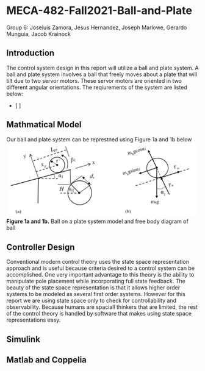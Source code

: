 # MECA-482-Fall2021-Ball-and-Plate
Group 6: Joseluis Zamora, Jesus Hernandez, Joseph Marlowe, Gerardo Munguia, Jacob Krainock 

## Introduction 
The control system design in this report will utilize a ball and plate system. A ball and plate system involves a ball that freely moves about a plate that will tilt due to two servor motors. These servor motors are oriented in two different angular orientations. The reqiurements of the system are listed below:
- [ ] 

## Mathmatical Model
Our ball and plate system can be represtned using Figure 1a and 1b below
![](Figures/mathmaticmodel.png) <br>
 **Figure 1a and 1b.** Ball on a plate system model and free body diagram of ball<br>
 
 
## Controller Design 
Conventional modern control theory uses the state space representation approach and is useful because criteria desired to a control system can be accomplished. One very important advantage to this theory is the ability to manipulate pole placement while incorporating full state feedback. The beauty of the state space representation is that it allows higher order systems to be modeled as several first order systems. However for this report we are using state space only to check for controllability and observability.  Because humans are spaciall thinkers that are limited, the rest of the control theory is handled by software that makes using state space representations easy. 
## Simulink

## Matlab and Coppelia


